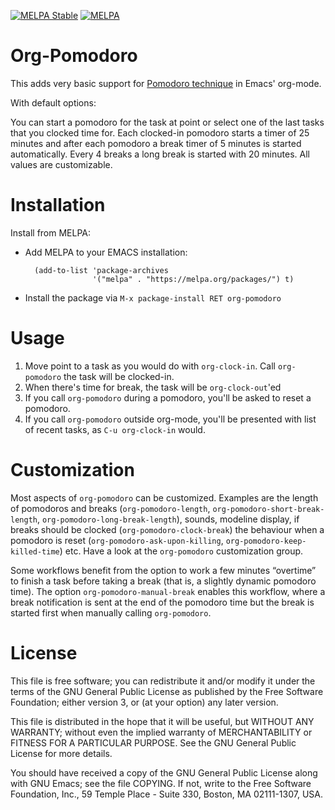 [![MELPA Stable](http://stable.melpa.org/packages/org-pomodoro-badge.svg)](http://stable.melpa.org/#/org-pomodoro)
[![MELPA](http://melpa.org/packages/org-pomodoro-badge.svg)](http://melpa.org/#/org-pomodoro)

Org-Pomodoro
============

This adds very basic support for
[Pomodoro technique](http://www.pomodorotechnique.com/)
in Emacs' org-mode.

With default options:

You can start a pomodoro for the task at point or select one of the
last tasks that you clocked time for. Each clocked-in pomodoro
starts a timer of 25 minutes and after each pomodoro a break timer of
5 minutes is started automatically. Every 4 breaks a long break is
started with 20 minutes. All values are customizable.

Installation
============

 Install from MELPA:

 * Add MELPA to your EMACS installation:

         (add-to-list 'package-archives
                      '("melpa" . "https://melpa.org/packages/") t)

 * Install the package via `M-x package-install RET org-pomodoro`

Usage
=====

 1. Move point to a task as you would do with `org-clock-in`.
    Call `org-pomodoro` the task will be clocked-in.
 2. When there's time for break, the task will be `org-clock-out`'ed
 3. If you call `org-pomodoro` during a pomodoro, you'll be asked to reset
    a pomodoro.
 4. If you call `org-pomodoro` outside org-mode, you'll be presented
    with list of recent tasks, as `C-u org-clock-in` would.

Customization
=============

Most aspects of `org-pomodoro` can be customized. Examples are the
length of pomodoros and breaks (`org-pomodoro-length`,
`org-pomodoro-short-break-length`, `org-pomodoro-long-break-length`),
sounds, modeline display, if breaks should be clocked
(`org-pomodoro-clock-break`) the behaviour when a pomodoro is reset
(`org-pomodoro-ask-upon-killing`, `org-pomodoro-keep-killed-time`)
etc. Have a look at the `org-pomodoro` customization group.

Some workflows benefit from the option to work a few minutes
“overtime” to finish a task before taking a break (that is, a slightly
dynamic pomodoro time). The option `org-pomodoro-manual-break` enables
this workflow, where a break notification is sent at the end of the
pomodoro time but the break is started first when manually calling
`org-pomodoro`.

License
=======

This file is free software; you can redistribute it and/or modify
it under the terms of the GNU General Public License as published by
the Free Software Foundation; either version 3, or (at your option)
any later version.

This file is distributed in the hope that it will be useful,
but WITHOUT ANY WARRANTY; without even the implied warranty of
MERCHANTABILITY or FITNESS FOR A PARTICULAR PURPOSE.  See the
GNU General Public License for more details.

You should have received a copy of the GNU General Public License
along with GNU Emacs; see the file COPYING.  If not, write to
the Free Software Foundation, Inc., 59 Temple Place - Suite 330,
Boston, MA 02111-1307, USA.
